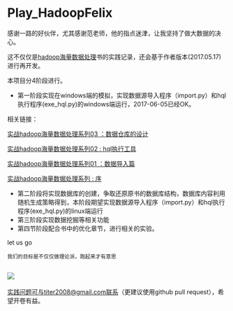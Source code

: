 # Play_HadoopFelix
  感谢一路的好伙伴，尤其感谢范老师，他的指点迷津，让我坚持了做大数据的决心。

  这不仅仅是[hadoop海量数据处理](https://item.jd.com/11954403.html)书的实践记录，还会基于作者版本(2017.05.17)进行再开发。
  
  本项目分4阶段进行。


- 第一阶段实现在windows端的模拟，实现数据源导入程序（import.py）和hql执行程序(exe_hql.py)的windows端运行，2017-06-05已经OK。

相关链接：

[实战hadoop海量数据处理系列03 ：数据仓库的设计](http://blog.csdn.net/titer1/article/details/72898337)

[实战hadoop海量数据处理系列02 : hql执行工具](http://blog.csdn.net/titer1/article/details/72897514)

[实战hadoop海量数据处理系列01 ：数据导入篇 ](http://blog.csdn.net/titer1/article/details/72896061)

[实战hadoop海量数据处理系列 : 序 ](http://blog.csdn.net/titer1/article/details/72895884)


- 第二阶段将实现数据库的创建，争取还原原书的数据库结构，数据库内容利用随机生成策略得到，本阶段期望实现数据源导入程序（import.py）和hql执行程序(exe_hql.py)的linux端运行
- 第三阶段实现数据挖掘等相关功能
- 第四节阶段配合书中的优化章节，进行相关的实验。

let us go

`我们的目标是不仅仅做理论派，跑起来才有意思`

![](https://upload.wikimedia.org/wikipedia/commons/9/95/Elephant_Walking_animated.gif)
---
实践问题可与titer2008@gmail.com联系（更建议使用github pull request），希望开卷有益。
